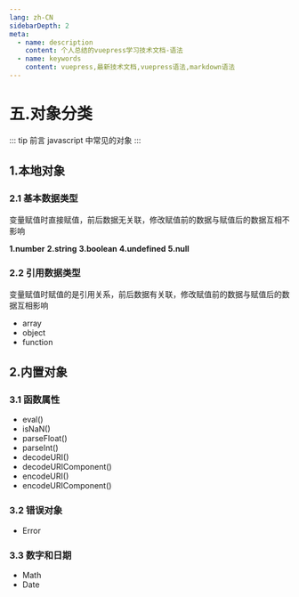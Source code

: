 ```yaml
---
lang: zh-CN
sidebarDepth: 2
meta:
  - name: description
    content: 个人总结的vuepress学习技术文档-语法
  - name: keywords
    content: vuepress,最新技术文档,vuepress语法,markdown语法
---
```


# 五.对象分类

::: tip 前言
javascript 中常见的对象
:::

## 1.本地对象

### 2.1 基本数据类型

变量赋值时直接赋值，前后数据无关联，修改赋值前的数据与赋值后的数据互相不影响

**1.number**
**2.string**
**3.boolean**
**4.undefined**
**5.null**

### 2.2 引用数据类型

变量赋值时赋值的是引用关系，前后数据有关联，修改赋值前的数据与赋值后的数据互相影响

- array
- object
- function

## 2.内置对象

### 3.1 函数属性

- eval()
- isNaN()
- parseFloat()
- parseInt()
- decodeURI()
- decodeURIComponent()
- encodeURI()
- encodeURIComponent()

### 3.2 错误对象

- Error

### 3.3 数字和日期

- Math
- Date
